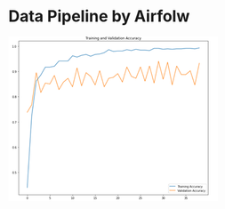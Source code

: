 # Data Pipeline by Airfolw

![alt text](https://github.com/Chanin-Thongjin/Data_Pipeline_by_Airflow/blob/main/CNN_1.png)